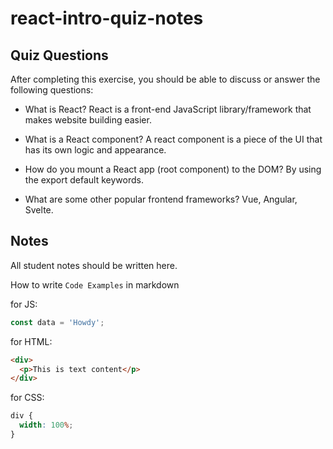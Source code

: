 # react-intro-quiz-notes

## Quiz Questions

After completing this exercise, you should be able to discuss or answer the following questions:

- What is React?
  React is a front-end JavaScript library/framework that makes website building easier.

- What is a React component?
  A react component is a piece of the UI that has its own logic and appearance.

- How do you mount a React app (root component) to the DOM?
  By using the export default keywords.

- What are some other popular frontend frameworks?
  Vue, Angular, Svelte.

## Notes

All student notes should be written here.

How to write `Code Examples` in markdown

for JS:

```javascript
const data = 'Howdy';
```

for HTML:

```html
<div>
  <p>This is text content</p>
</div>
```

for CSS:

```css
div {
  width: 100%;
}
```
